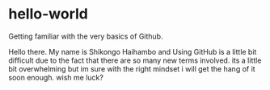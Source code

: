 # hello-world

Getting familiar with the very basics of Github.

Hello there. My name is Shikongo Haihambo and Using GitHub is a little bit difficult due to the fact that there are so many new terms involved. its a little bit overwhelming but im sure with the right mindset i will get the hang of it soon enough. wish me luck?
